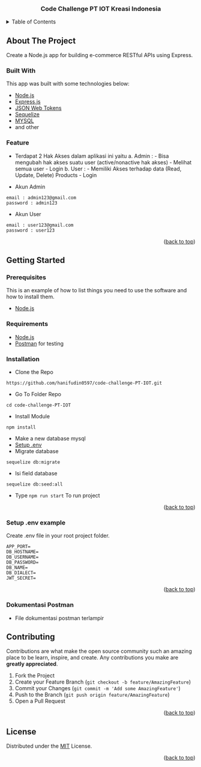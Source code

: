 <div id="top"></div>

<!-- PROJECT LOGO -->
<br />
<div align="center">
  <h3 align="center">Code Challenge PT IOT Kreasi Indonesia</h3>
</div>

<!-- TABLE OF CONTENTS -->
<details>
  <summary>Table of Contents</summary>
  <ol>
    <li>
      <a href="#about-the-project">About The Project</a>
      <ul>
        <li><a href="#built-with">Built With</a></li>
      </ul>
    </li>
    <li>
      <a href="#getting-started">Getting Started</a>
      <ul>
        <li><a href="#prerequisites">Prerequisites</a></li>
        <li><a href="#requirements">Requirements</a></li>
        <li><a href="#installation">Installation</a></li>
        <li><a href="#setup-env-example">Setup .env example</a></li>
      </ul>
    </li>
    <li><a href="#rest-api">REST API</a></li>
    <li><a href="#contributing">Contributing</a></li>
    <li><a href="#related-project">Related Project</a></li>
    <li><a href="#contributing">Contributing</a></li>
    <li><a href="#our-team">Our Team</a></li>
    <li><a href="#license">License</a></li>
  </ol>
</details>


<!-- ABOUT THE PROJECT -->
## About The Project

Create a Node.js app for building e-commerce RESTful APIs using Express.

### Built With
This app was built with some technologies below:
- [Node.js](https://nodejs.org/en/)
- [Express.js](https://expressjs.com/)
- [JSON Web Tokens](https://jwt.io/)
- [Sequelize](https://sequelize.org/)
- [MYSQL](https://www.mysql.com/)
- and other

### Feature
- Terdapat 2 Hak Akses dalam aplikasi ini yaitu
    a. Admin : - Bisa mengubah hak akses suatu user (active/nonactive hak akses)
               - Melihat semua user
               - Login
    b. User : - Memiliki Akses terhadap data (Read, Update, Delete) Products
              - Login

- Akun Admin
```
email : admin123@gmail.com
password : admin123
```

- Akun User
```
email : user123@gmail.com
password : user123
```

<p align="right">(<a href="#top">back to top</a>)</p>

<!-- GETTING STARTED -->
## Getting Started

### Prerequisites

This is an example of how to list things you need to use the software and how to install them.

* [Node.js](https://nodejs.org/en/download/)

### Requirements
* [Node.js](https://nodejs.org/en/)
* [Postman](https://www.getpostman.com/) for testing

### Installation

- Clone the Repo
```
https://github.com/hanifudin0597/code-challenge-PT-IOT.git
```
- Go To Folder Repo
```
cd code-challenge-PT-IOT
```
- Install Module
```
npm install
```
- Make a new database mysql
- <a href="#setup-env-example">Setup .env</a>
- Migrate database
```
sequelize db:migrate
```
- Isi field database
```
sequelize db:seed:all
```
- Type `npm run start` To run project

<p align="right">(<a href="#top">back to top</a>)</p>

### Setup .env example

Create .env file in your root project folder.

```env
APP_PORT=
DB_HOSTNAME=
DB_USERNAME=
DB_PASSWORD=
DB_NAME=
DB_DIALECT=
JWT_SECRET=
```

<p align="right">(<a href="#top">back to top</a>)</p>

### Dokumentasi Postman
- File dokumentasi postman terlampir


<!-- CONTRIBUTING -->
## Contributing

Contributions are what make the open source community such an amazing place to be learn, inspire, and create. Any contributions you make are **greatly appreciated**.

1. Fork the Project
2. Create your Feature Branch (`git checkout -b feature/AmazingFeature`)
3. Commit your Changes (`git commit -m 'Add some AmazingFeature'`)
4. Push to the Branch (`git push origin feature/AmazingFeature`)
5. Open a Pull Request


<p align="right">(<a href="#top">back to top</a>)</p>

## License
Distributed under the [MIT](/LICENSE) License.

<p align="right">(<a href="#top">back to top</a>)</p>
